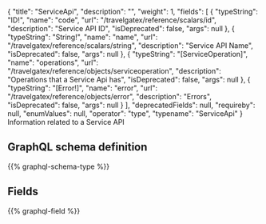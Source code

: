 {
  "title": "ServiceApi",
  "description": "",
  "weight": 1,
  "fields": [
    {
      "typeString": "ID!",
      "name": "code",
      "url": "/travelgatex/reference/scalars/id",
      "description": "Service API ID",
      "isDeprecated": false,
      "args": null
    },
    {
      "typeString": "String!",
      "name": "name",
      "url": "/travelgatex/reference/scalars/string",
      "description": "Service API Name",
      "isDeprecated": false,
      "args": null
    },
    {
      "typeString": "[ServiceOperation]",
      "name": "operations",
      "url": "/travelgatex/reference/objects/serviceoperation",
      "description": "Operations that a Service Api has",
      "isDeprecated": false,
      "args": null
    },
    {
      "typeString": "[Error!]",
      "name": "error",
      "url": "/travelgatex/reference/objects/error",
      "description": "Errors",
      "isDeprecated": false,
      "args": null
    }
  ],
  "deprecatedFields": null,
  "requireby": null,
  "enumValues": null,
  "operator": "type",
  "typename": "ServiceApi"
}
Information related to a Service API
## GraphQL schema definition

{{% graphql-schema-type %}}

## Fields

{{% graphql-field %}}
